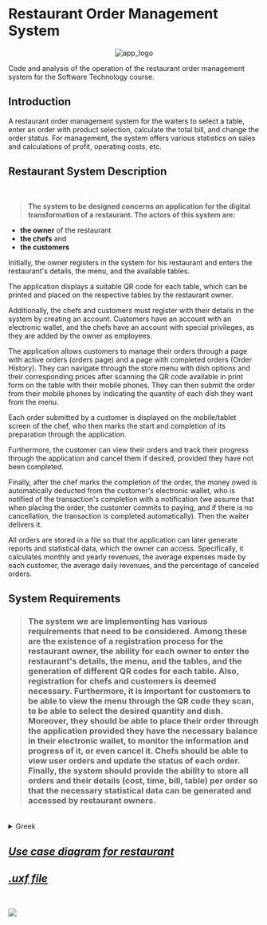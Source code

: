 # Restaurant Order Management System


<p align="center">
  <img src="https://github.com/user-attachments/assets/c514d28c-43fd-404b-8bfc-b66ed7ac2be9" alt="app_logo">
</p>

Code and analysis of the operation of the restaurant order management system for the Software Technology course.

## **Introduction**

A restaurant order management system for the waiters to select a table, enter an order with product selection, calculate the total bill, and change the order status. For management, the system offers various statistics on sales and calculations of profit, operating costs, etc.

## Restaurant System Description

<br/>

> **The system to be designed concerns an application for the digital transformation of a restaurant.
> The actors of this system are:**
- **the owner** of the restaurant
- **the chefs** and
- **the customers**

Initially, the owner registers in the system for his restaurant and enters the restaurant's details, the menu, and the available tables.

The application displays a suitable QR code for each table, which can be printed and placed on the respective tables by the restaurant owner.

Additionally, the chefs and customers must register with their details in the system by creating an account. Customers have an account with an electronic wallet, and the chefs have an account with special privileges, as they are added by the owner as employees.

The application allows customers to manage their orders through a page with active orders (orders page) and a page with completed orders (Order History). They can navigate through the store menu with dish options and their corresponding prices after scanning the QR code available in print form on the table with their mobile phones. They can then submit the order from their mobile phones by indicating the quantity of each dish they want from the menu.

Each order submitted by a customer is displayed on the mobile/tablet screen of the chef, who then marks the start and completion of its preparation through the application.

Furthermore, the customer can view their orders and track their progress through the application and cancel them if desired, provided they have not been completed.

Finally, after the chef marks the completion of the order, the money owed is automatically deducted from the customer's electronic wallet, who is notified of the transaction's completion with a notification (we assume that when placing the order, the customer commits to paying, and if there is no cancellation, the transaction is completed automatically). Then the waiter delivers it.

All orders are stored in a file so that the application can later generate reports and statistical data, which the owner can access. Specifically, it calculates monthly and yearly revenues, the average expenses made by each customer, the average daily revenues, and the percentage of canceled orders.

## System Requirements

> ### The system we are implementing has various requirements that need to be considered. Among these are the existence of a registration process for the restaurant owner, the ability for each owner to enter the restaurant's details, the menu, and the tables, and the generation of different QR codes for each table. Also, registration for chefs and customers is deemed necessary. Furthermore, it is important for customers to be able to view the menu through the QR code they scan, to be able to select the desired quantity and dish. Moreover, they should be able to place their order through the application provided they have the necessary balance in their electronic wallet, to monitor the information and progress of it, or even cancel it. Chefs should be able to view user orders and update the status of each order. Finally, the system should provide the ability to store all orders and their details (cost, time, bill, table) per order so that the necessary statistical data can be generated and accessed by restaurant owners.

<br/>



<details>
  <summary>Greek</summary>
  # Σύστημα διαχείρισης παραγγελιών εστιατορίου

Κώδικας και ανάλυση της λειτουργίας του συστήματος διαχείρισης παραγγελιών εστιατορίου για την εργασία του μαθήματος Τεχνολογία Λογισμικού.

##  **Εισαγωγή**

Ένα σύστημα λήψης παραγγελιών για εστιατόριο που προσφέρει στους
σερβιτόρους επιλογή τραπεζιού, καταχώρηση παραγγελίας με επιλογή προϊόντων, υπολογισμός
συνολικού κόστους λογαριασμού, αλλαγή κατάσταση παραγγελίας. Ενώ για την
διοίκηση το σύστημα προσφέρει διάφορα στατιστικά για της πωλήσεις και υπολογισμούς
κέρδους, κόστους λειτουργίας κλπ.
    

## Περιγραφή Συστήματος Εστιατορίου

<br/>

> **Το σύστημα προς σχεδίαση αφορά μία εφαρμογή ψηφιακού μετασχηματισμού ενός εστιατορίου.
> Οι actors αυτού του συστήματος είναι:**
- **ο ιδιοκτήτης** (owner) του εστιατορίου
-  **οι μάγειρες** (chefs) και
-   **οι πελάτες** (customers)

  
  Αρχικά, ο ιδιοκτήτης κάνει εγγραφή στο σύστημα για το εστιατόριό του και καταχωρεί τα στοιχεία του εστιατορίου, το μενού καθώς και τα διαθέσιμα τραπέζια.
  
  Η εφαρμογή εμφανίζει ένα κατάλληλο QR code για κάθε τραπέζι, το οποίο μπορεί να εκτυπωθεί και να τοποθετηθεί στα αντίστοιχα τραπέζια από τον ιδιοκτήτη του εστιατορίου.
  
  Επιπλέον, οι μάγειρες και οι πελάτες πρέπει να εγγραφούν με τα στοιχεία τους στο σύστημα δημιουργώντας λογαριασμό.
Οι πελάτες έχουν λογαριασμό με ηλεκτρονικό πορτοφόλι και οι μάγειρες έχουν λογαριασμό με ειδικά δικαιώματα αφού αυτοί προστεθούν από τον ιδιοκτήτη ως υπάλληλοι.
  
  Η εφαρμογή επιτρέπει στους πελάτες να διαχειρίζονται τις παραγγελίες τους μέσω μιας σελίδας με ενεργές παραγγελίες (σελίδα παραγγελιών) και μίας σελίδας με ολοκληρωμένες παραγγελίες (Ιστορικό παραγγελιών).
Μπορούν δηλαδή να πλοηγηθούν στο μενού του καταστήματος με τις επιλογές πιάτων και τις αντίστοιχες τιμές τους αφού σκανάρουν το QR code που θα είναι διαθέσιμο σε έντυπη μορφή στο τραπέζι με το κινητό τους τηλέφωνο. Έτσι μπορούν να υποβάλλουν την παραγγελία από το κινητό τους δηλώνοντας την ποσότητα του κάθε πιάτου που θέλουν από το μενού.
  
  Κάθε παραγγελία που υποβάλλεται από πελάτη εμφανίζεται στην οθόνη του κινητού / tablet του μάγειρα και ο ίδιος επισημαίνει την έναρξη και την ολοκλήρωση της προετοιμασίας της μέσω της εφαρμογής.
  
  Ακόμη, ο πελάτης μπορεί να δει τις παραγγελίες του και να παρακολουθεί την πορεία τους μέσω της εφαρμογής αλλά και να τις ακυρώσει σε περίπτωση που το επιθυμεί εφόσον αυτές δεν έχουν ολοκληρωθεί.
  
  Τέλος, αφού ο μάγειρας σημάνει την ολοκλήρωση της παραγγελίας τα χρήματα που της αναλογούν αφαιρούνται αυτόματα απο το ηλεκτρονικό πορτοφόλι του πελάτη, ο οποίος ενημερώνεται για την ολοκλήρωση της συναλλαγής με ειδοποίηση (θεωρούμε πως κατά την υποβολή της παραγγελίας ο πελάτης δεσμέυεται οτι θα πληρώσει και έφοσον δεν υπάρξει ακύρωση η συναλλαγή ολοκληρώνεται αυτόματα). Έπειτα ο σερβιτόρος την παραδίδει.
  
  Όλες οι παραγγελίες αποθηκεύονται σε αρχείο ετσι ώστε να μπορεί αργοτερα η εφαρμογή να παράγει αναφορές και στατιστικά στοιχεία τις οποίες μπορεί να προσπελάσει ο ιδιοκτήτης. Συγκεκριμένα, υπολογίζει τα μηνιαία και τα ετήσια έσοδα, τον μέσο όρο εξόδων που κάνει κάθε πελάτης, τον μέσο όρο ημερησίων εσόδων και το ποσοστό ακυρωμένων παραγγελιών.

## Απαιτήσεις Συστήματος

> ### Το σύστημα που υλοποιούμε έχει διάφορες απαιτήσεις οι οποίες θα πρέπει να ληφθούν υπόψη. Ανάμεσα σε αυτές είναι η ύπαρξη μίας διαδικασίας εγγραφής για τον ιδιοκτήτη του εστιατορίου, η δυνατότητα για κάθε ιδιοκτήτη να μπορεί να εισάγει τα στοιχεία του εστιατορίου, το μενού και τα τραπέζια και η παραγωγή διαφορετικών QR codes για κάθε τραπέζι. Επίσης, κρίνεται αναγκαία η εγγραφή για μάγειρες και πελάτες. Επιπλέον, είναι σημαντικό να μπορούν οι πελάτες να βλέπουν το μενού μέσω του QR code που σκανάρουν, να έχουν την δυνατότητα να επιλέξουν την επιθυμητή ποσότητα και το πιάτο που θέλουν. Ακόμη, θα πρέπει να μπορούν να δηλώσουν την παραγγελία τους μέσω της εφαρμογής εφόσον έχουν το απαραίτητο χρηματικό υπόλοιπο στο ηλεκτρονικό τους πορτοφόλι, να παρακολουθήσουν τις πληροφορίες και την πορεία της ή και να την ακυρώσουν. Οι μάγειρες πρέπει να μπορούν να βλέπουν τις παραγγελίες των χρηστών και να είναι σε θέση να ενημερώνουν την κατάσταση της κάθε παραγγελίας. Τέλος, το σύστημα θα πρέπει να παρέχει την δυνατότητα αποθήκευσης όλων των παραγγελιών και των στοιχείων τους (κόστος, ώρα, λογαριασμός, τραπέζι) ανά παραγγελία ώστε να μπορούν να παραχθούν τα απαραίτητα στατιστικά στοιχεία και να έχουν πρόσβαση σε αυτά οι ιδιοκτήτες των εστιατορίων.

<br/>
</details>



## [ ***Use case diagram for restaurant***](docs/uml/requirements/use_case.png)

## [***.uxf file***](docs/markdown/uml/requirements/restaurant_use_case.uxf)

<br/>

![](docs/uml/requirements/use_case.png)


